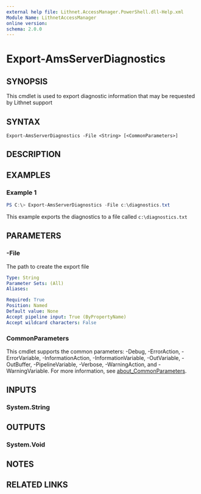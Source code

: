 ```yaml
---
external help file: Lithnet.AccessManager.PowerShell.dll-Help.xml
Module Name: LithnetAccessManager
online version:
schema: 2.0.0
---
```


# Export-AmsServerDiagnostics

## SYNOPSIS
This cmdlet is used to export diagnostic information that may be requested by Lithnet support

## SYNTAX

```
Export-AmsServerDiagnostics -File <String> [<CommonParameters>]
```

## DESCRIPTION

## EXAMPLES

### Example 1
```powershell
PS C:\> Export-AmsServerDiagnostics -File c:\diagnostics.txt
```

This example exports the diagnostics to a file called `c:\diagnostics.txt`

## PARAMETERS

### -File
The path to create the export file

```yaml
Type: String
Parameter Sets: (All)
Aliases:

Required: True
Position: Named
Default value: None
Accept pipeline input: True (ByPropertyName)
Accept wildcard characters: False
```

### CommonParameters
This cmdlet supports the common parameters: -Debug, -ErrorAction, -ErrorVariable, -InformationAction, -InformationVariable, -OutVariable, -OutBuffer, -PipelineVariable, -Verbose, -WarningAction, and -WarningVariable. For more information, see [about_CommonParameters](http://go.microsoft.com/fwlink/?LinkID=113216).

## INPUTS

### System.String

## OUTPUTS

### System.Void
## NOTES

## RELATED LINKS
